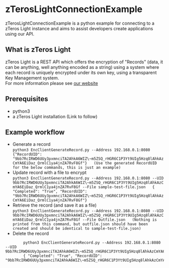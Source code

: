 # zTerosLightConnectionExample

zTerosLightConnectionExample is a python example for connecting to a zTeros Light instance and aims to assist developers create applications using our API.

## What is zTeros Light
zTeros Light is a REST API which offers the encryption of "Records" (data, it can be anything, well anything encoded as a string) using a system where each record is uniquely encrypted under its own key, using a transparent Key Management system.   
For more information please see [our website](https://gbr14.com/gbr14-products/)  

## Prerequisites
* python3  
* a zTeros Light installation (Link to follow)  

## Example workflow
* Generate a record  
        ```
        python3 EncClientGenerateRecord.py --Address 192.168.0.1:8080  
        {"RecordUID": "9bb7RcIRWD6UUy3pxmnciTA2AhkA6WIZ\~m5ZSQ_rHGR6C1P3Yt9UIg5Hzq8lAhkAzCmYA6EiDaz_QrmlC1ya4jnZA7RvF8Gf"}  
        (Use the generated RecordUID for the below commands, this is just an example)  
        ```
* Update record with a file to encrypt  
        ```
        python3 EncClientGenerateRecord.py --Address 192.168.0.1:8080 --UID 9bb7RcIRWD6UUy3pxmnciTA2AhkA6WIZ\~m5ZSQ_rHGR6C1P3Yt9UIg5Hzq8lAhkAzCmYA6EiDaz_QrmlC1ya4jnZA7RvF8Gf --File sample-test-file.json  
        { "Completed": "True", "RecordUID": "9bb7RcIRWD6UUy3pxmnciTA2AhkA6WIZ\~m5ZSQ_rHGR6C1P3Yt9UIg5Hzq8lAhkAzCmYA6EiDaz_QrmlC1ya4jnZA7RvF8Gf"}  
        ```
* Retrieve the record (and save it as a file)  
        ```
        python3 EncClientGenerateRecord.py --Address 192.168.0.1:8080 --UID 9bb7RcIRWD6UUy3pxmnciTA2AhkA6WIZ\~m5ZSQ_rHGR6C1P3Yt9UIg5Hzq8lAhkAzCmYA6EiDaz_QrmlC1ya4jnZA7RvF8Gf --File Outfile.json  
        (Nothing is printed from this command, but outfile.json should have been created and should be identical to sample-test-file.json)  
        ```
* Delete the record  
```
        python3 EncClientGenerateRecord.py --Address 192.168.0.1:8080 --UID 9bb7RcIRWD6UUy3pxmnciTA2AhkA6WIZ\~m5ZSQ_rHGR6C1P3Yt9UIg5Hzq8lAhkAzCmYA6EiDaz_QrmlC1ya4jnZA7RvF8Gf  
        { "Completed": "True", "RecordUID": "9bb7RcIRWD6UUy3pxmnciTA2AhkA6WIZ\~m5ZSQ_rHGR6C1P3Yt9UIg5Hzq8lAhkAzCmYA6EiDaz_QrmlC1ya4jnZA7RvF8Gf"}  
```
